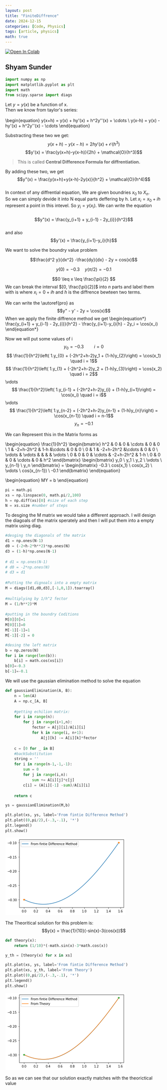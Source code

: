```yaml
---
layout: post
title: "FiniteDiffrence"
date: 2024-12-15
categories: [Code, Physics]
tags: [article, physics]
math: true
---
```


<a href="https://colab.research.google.com/github/iashyam/Mp3/blob/main/FiniteDiffrence.ipynb" target="_parent"><img src="https://colab.research.google.com/assets/colab-badge.svg" alt="Open In Colab"/></a>

## Shyam Sunder


```python
import numpy as np
import matplotlib.pyplot as plt
import math
from scipy.sparse import diags
```

Let $y = y(x)$ be a function of x. 
<br>
Then we know from taylor's series: 
<br>
<br>
\begin{equation}
y(x+h) = y(x) + hy'(x) + h^2y''(x) + \cdots \\
y(x-h) = y(x) - hy'(x) + h^2y''(x) - \cdots
\end{equation}

Substracting these two we get:
$$y(x+h)-y(x-h)=2hy'(x) + \mathcal{O}(h^3)$$
$$y'(x) = \frac{y(x+h)-y(x-h)}{2h} + \mathcal{O}(h^3)$$

>This is called **Central Difference Formula for diffrentiation.**

By adding these two, we get
$$y"(x) = \frac{y(x+h)+y(x-h)-2y(x)}{h^2} + \mathcal{O}(h^4)$$
<br>
In context of any diffrential equation, We are given boundries $x_0$ to $X_n$. <br> So we can simply devide it into N equal parts deffering by h. Let $x_i = x_0 + ih$ represent a point in this intevel. So $y_i = y(x_i)$. We can write the equation <br> <br>
$$y"(x) = \frac{y_{i+1} + y_{i-1} - 2y_{i}}{h^2}$$\
and also 
$$y'(x) = \frac{y_{i+1}-y_i}{h}$$

We want to solve the boundry value problem

$$\frac{d^2 y}{dx^2} -\frac{dy}{dx} - 2y = cos(x)$$


$$y(0) = -0.3 \quad y(\pi/2)= -0.1$$


$$0 \leq x \leq \frac{\pi}{2} $$
We can break the interval $[0, \frac{\pi}{2}]$ into $n$ parts and label them with is where
$x_i = 0 + ih$ and $h$ is the diffrence bewteen two terms.

We can write the \autoref{pro} as
$$y" - y' - 2y = \cos(x)$$
When we apply the finite diffrence method we get
\begin{equation*}
    \frac{y_{i+1} + y_{i-1} - 2y_{i}}{h^2} -  \frac{y_{i+1}-y_i}{h} - 2y_i = \cos(x_i)
\end{equation*}

Now we will put some values of i
$$y_0 = -0.3 \quad \quad i =0 $$
$$ \frac{1}{h^2}\left( 1.y_{0} + (-2h^2+h-2)y_1 + (1-h)y_{2}\right)  = \cos(x_1) \quad i = 1$$
$$ \frac{1}{h^2}\left( 1.y_{1} + (-2h^2+h-2)y_2 + (1-h)y_{3}\right)  = \cos(x_2) \quad i = 2$$
    \vdots 
$$ \frac{1}{h^2}\left( 1.y_{i-1} + (-2h^2+h-2)y_{i} + (1-h)y_{i+1}\right)  = \cos(x_i) \quad i = i$$
    \vdots
$$ \frac{1}{h^2}\left( 1.y_{n-2} + (-2h^2+h-2)y_{n-1} + (1-h)y_{n}\right)  = \cos(x_{n-1}) \quad i = n-1$$
$$y_n = -0.1$$

We can Represent this in the Matrix forms as

\begin{equation}
    \frac{1}{h^2}
    \begin{bmatrix}
        h^2 & 0 & 0 & \cdots & 0 & 0 \\
        1 & -2+h-2h^2 & 1-h  &\cdots & 0 & 0 \\
        0 & 1 &  -2+h-2h^2   &\cdots & 0 & 0 \\
        \vdots & \vdots & & & & \vdots \\
        0 & 0 & 0 & \cdots & -2+h-2h^2 & 1-h \\
        0 & 0 & 0 & \cdots & 0 & h^2 
    \end{bmatrix}
    \begin{bmatrix}
        y_0 \\
        y_1 \\
        y_2 \\ 
        \vdots \\
        y_{n-1} \\
        y_n
    \end{bmatrix} =
    \begin{bmatrix}
        -0.3 \\
        cos(x_1) \\
        cos(x_2) \\
        \vdots \\
        cos(x_{n-1}) \\
        -0.1
    \end{bmatrix}
\end{equation}

\begin{equation}
    MY = b
\end{equation}


```python
pi = math.pi
xs = np.linspace(0, math.pi/2,100)
h = np.diff(xs)[0] #size of each step
N = xs.size #number of steps
```

To desging the M matrix we would take a different approach. I will design the diagoals of the matrix sperately and then I will put them into a empty matrix using diag. 


```python
#desging the diagonals of the matrix
d1 = np.ones(N-1)
d0 = (-2+h-2*h**2)*np.ones(N)
d3 = (1-h)*np.ones(N-1)

# d1 = np.ones(N-1)
# d0 = -2*np.ones(N)
# d3 = d1

#Putting the dignoals into a empty matrix
M = diags([d1,d0,d3],[-1,0,1]).toarray()

#multiplying by 1/h^2 fector
M = (1/h**2)*M

#putting in the boundry Coditions
M[0][0]=1
M[0][1]=0
M[-1][-1]=1
M[-1][-2] = 0
```


```python
#desing the left matrix
b = np.zeros(N)
for i in range(len(b)):
    b[i] = math.cos(xs[i])
b[0]=-0.3
b[-1]=-0.1
```

We will use the gaussian elimination method to solve the equation


```python
def gaussianElimination(A, B):
    n = len(A)
    A = np.c_[A, B]
    
    #getting echilion matrix:
    for i in range(n):
        for j in range(i+1,n):
            fector = A[j][i]/A[i][i]
            for k in range(i, n+1):
                A[j][k] -= A[i][k]*fector

    c = [0 for _ in B]        
    #backSubstitution
    string = ''
    for i in range(n-1,-1,-1):
        sum = 0
        for j in range(i,n):
            sum += A[i][j]*c[j]
        c[i] = (A[i][-1] -sum)/A[i][i]
        
    return c
```


```python
ys = gaussianElimination(M,b)
```


```python
plt.plot(xs, ys, label='From fintie Difference Method')
plt.plot((0,pi/2),(-.3,-.1), '*')
plt.legend()
plt.show()
```


    
![png](/assets/FiniteDiffrence-1.png)
    


The Theoritical solution for this problem is:
$$y(x) = \frac{1}{10}(-sin(x)-3(cos(x))$$


```python
def theory(x):
    return (1/10)*(-math.sin(x)-3*math.cos(x))
```


```python
y_th = [theory(x) for x in xs]
```


```python
plt.plot(xs, ys, label='From fintie Difference Method')
plt.plot(xs, y_th, label='From Theory')
plt.plot((0,pi/2),(-.3,-.1), '*')
plt.legend()
plt.show()
```


    
![png](/assets/FiniteDiffrence-2.png)
    


So as we can see that our solution exactly matches with the theorictical value